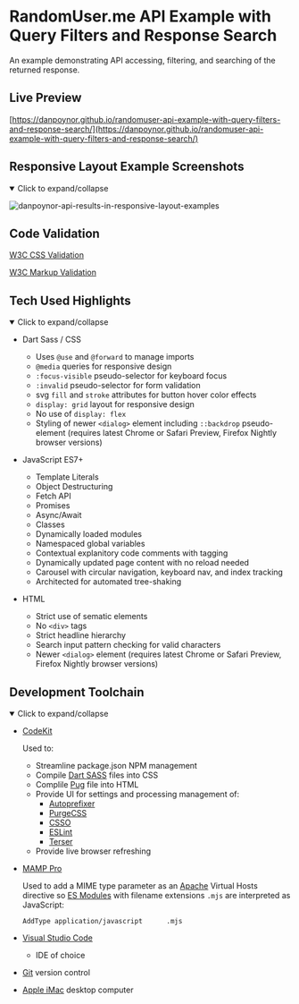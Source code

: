 # RandomUser.me API Example with Query Filters and Response Search

An example demonstrating API accessing, filtering, and searching of the returned response.

## Live Preview

[https://danpoynor.github.io/randomuser-api-example-with-query-filters-and-response-search/](https://danpoynor.github.io/randomuser-api-example-with-query-filters-and-response-search/)

## Responsive Layout Example Screenshots

<details open>

  <summary>Click to expand/collapse</summary>

  ![danpoynor-api-results-in-responsive-layout-examples](https://user-images.githubusercontent.com/764270/140547469-03dce6ae-bb16-4118-8b14-4085d2f0f8d9.jpg)

</details>

## Code Validation

[W3C CSS Validation](https://jigsaw.w3.org/css-validator/validator?uri=https%3A%2F%2Fdanpoynor.github.io%2Frandomuser-api-example-with-query-filters-and-response-search%2Fstyles.css&profile=css3svg&usermedium=all&warning=1&vextwarning=&lang=en)

[W3C Markup Validation](https://validator.w3.org/nu/?doc=https%3A%2F%2Fdanpoynor.github.io%2Frandomuser-api-example-with-query-filters-and-response-search%2F)

## Tech Used Highlights

<details open>

  <summary>Click to expand/collapse</summary>

- Dart Sass / CSS
  - Uses `@use` and `@forward` to manage imports
  - `@media` queries for responsive design
  - `:focus-visible` pseudo-selector for keyboard focus
  - `:invalid` pseudo-selector for form validation
  - svg `fill` and `stroke` attributes for button hover color effects
  - `display: grid` layout for responsive design
  - No use of `display: flex`
  - Styling of newer `<dialog>` element including `::backdrop` pseudo-element (requires latest Chrome or Safari Preview, Firefox Nightly browser versions)

- JavaScript ES7+
  - Template Literals
  - Object Destructuring
  - Fetch API
  - Promises
  - Async/Await
  - Classes
  - Dynamically loaded modules
  - Namespaced global variables
  - Contextual explanitory code comments with tagging
  - Dynamically updated page content with no reload needed
  - Carousel with circular navigation, keyboard nav, and index tracking
  - Architected for automated tree-shaking

- HTML
  - Strict use of sematic elements
  - No `<div>` tags
  - Strict headline hierarchy
  - Search input pattern checking for valid characters
  - Newer `<dialog>` element (requires latest Chrome or Safari Preview, Firefox Nightly browser versions)

</details>

## Development Toolchain

<details open>

  <summary>Click to expand/collapse</summary>

- [CodeKit](https://codekitapp.com/)

  Used to:
  - Streamline package.json NPM management
  - Compile [Dart SASS](https://sass-lang.com/dart-sass) files into CSS
  - Complile [Pug](https://pugjs.org/api/getting-started.html) file into HTML
  - Provide UI for settings and processing management of:
    - [Autoprefixer](https://github.com/postcss/autoprefixer)
    - [PurgeCSS](https://purgecss.com/)
    - [CSSO](https://github.com/css/csso)
    - [ESLint](https://eslint.org/)
    - [Terser](https://terser.org/)
  - Provide live browser refreshing

- [MAMP Pro](https://www.mamp.info/en/mamp-pro/mac/)

  Used to add a MIME type parameter as an [Apache](https://httpd.apache.org/) Virtual Hosts directive so [ES Modules](https://developer.mozilla.org/en-US/docs/Web/JavaScript/Guide/Modules) with filename extensions `.mjs` are interpreted as JavaScript:

  ```lang-plaintext
  AddType application/javascript      .mjs
  ```

- [Visual Studio Code](https://code.visualstudio.com/)
  - IDE of choice

- [Git](https://git-scm.com/) version control

- [Apple iMac](https://www.apple.com/imac/) desktop computer

</details>
